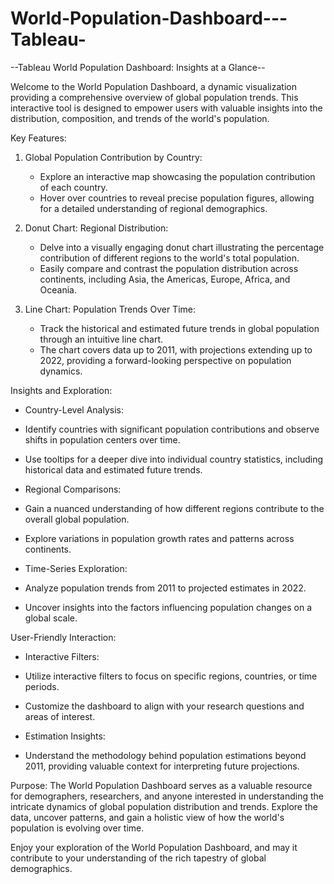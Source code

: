 # World-Population-Dashboard---Tableau-
--Tableau World Population Dashboard: Insights at a Glance--

Welcome to the World Population Dashboard, a dynamic visualization providing a comprehensive overview of global population trends. This interactive tool is designed to empower users with valuable insights into the distribution, composition, and trends of the world's population.

  Key Features:

1. Global Population Contribution by Country:
   - Explore an interactive map showcasing the population contribution of each country.
   - Hover over countries to reveal precise population figures, allowing for a detailed understanding of regional demographics.

2. Donut Chart: Regional Distribution:
   - Delve into a visually engaging donut chart illustrating the percentage contribution of different regions to the world's total population.
   - Easily compare and contrast the population distribution across continents, including Asia, the Americas, Europe, Africa, and Oceania.

3. Line Chart: Population Trends Over Time:
   - Track the historical and estimated future trends in global population through an intuitive line chart.
   - The chart covers data up to 2011, with projections extending up to 2022, providing a forward-looking perspective on population dynamics.

Insights and Exploration:

 - Country-Level Analysis:
  - Identify countries with significant population contributions and observe shifts in population centers over time.
  - Use tooltips for a deeper dive into individual country statistics, including historical data and estimated future trends.

 - Regional Comparisons:
  - Gain a nuanced understanding of how different regions contribute to the overall global population.
  - Explore variations in population growth rates and patterns across continents.

 - Time-Series Exploration:
  - Analyze population trends from 2011 to projected estimates in 2022.
  - Uncover insights into the factors influencing population changes on a global scale.

User-Friendly Interaction:

 - Interactive Filters:
  - Utilize interactive filters to focus on specific regions, countries, or time periods.
  - Customize the dashboard to align with your research questions and areas of interest.

 - Estimation Insights:
  - Understand the methodology behind population estimations beyond 2011, providing valuable context for interpreting future projections.

Purpose:
The World Population Dashboard serves as a valuable resource for demographers, researchers, and anyone interested in understanding the intricate dynamics of global population distribution and trends. Explore the data, uncover patterns, and gain a holistic view of how the world's population is evolving over time.

Enjoy your exploration of the World Population Dashboard, and may it contribute to your understanding of the rich tapestry of global demographics.
